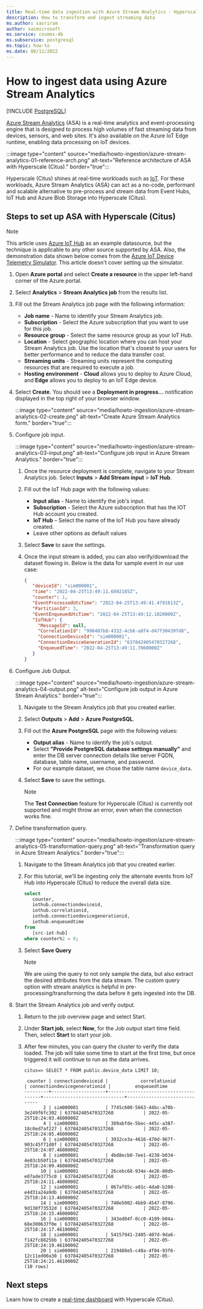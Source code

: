 ```yaml
---
title: Real-time data ingestion with Azure Stream Analytics - Hyperscale (Citus) - Azure DB for PostgreSQL
description: How to transform and ingest streaming data
ms.author: sasriram
author: saimicrosoft
ms.service: cosmos-db
ms.subservice: postgresql
ms.topic: how-to
ms.date: 08/11/2022
---
```


# How to ingest data using Azure Stream Analytics

[!INCLUDE [PostgreSQL](../includes/appliesto-postgresql.md)]

[Azure Stream Analytics](https://azure.microsoft.com/services/stream-analytics/#features)
(ASA) is a real-time analytics and event-processing engine that is designed to
process high volumes of fast streaming data from devices, sensors, and web
sites. It's also available on the Azure IoT Edge runtime, enabling data
processing on IoT devices.

:::image type="content" source="media/howto-ingestion/azure-stream-analytics-01-reference-arch.png" alt-text="Reference architecture of ASA with Hyperscale (Citus)." border="true":::

Hyperscale (Citus) shines at real-time workloads such as
[IoT](quickstart-build-scalable-apps-model-high-throughput.md). For these workloads,
Azure Stream Analytics (ASA) can act as a no-code, performant and scalable
alternative to pre-process and stream data from Event Hubs, IoT Hub and Azure
Blob Storage into Hyperscale (Citus).

## Steps to set up ASA with Hyperscale (Citus)

> [!NOTE]
>
> This article uses [Azure IoT Hub](../../iot-hub/iot-concepts-and-iot-hub.md)
> as an example datasource, but the technique is applicable to any other source
> supported by ASA. Also, the demonstration data shown below comes from the
> [Azure IoT Device Telemetry
> Simulator](https://github.com/Azure-Samples/Iot-Telemetry-Simulator). This
> article doesn't cover setting up the simulator.

1. Open **Azure portal** and select **Create a resource** in the upper left-hand corner of the Azure portal.
1. Select **Analytics** > **Stream Analytics job** from the results list.
1. Fill out the Stream Analytics job page with the following information:
   * **Job name** - Name to identify your Stream Analytics job.
   * **Subscription** - Select the Azure subscription that you want to use for this job.
   * **Resource group** - Select the same resource group as your IoT Hub.
   * **Location** - Select geographic location where you can host your Stream Analytics job. Use the location that's closest to your users for better performance and to reduce the data transfer cost.
   * **Streaming units** - Streaming units represent the computing resources that are required to execute a job.
   * **Hosting environment** - **Cloud** allows you to deploy to Azure Cloud, and **Edge** allows you to deploy to an IoT Edge device.
1. Select **Create**. You should see a **Deployment in progress...** notification displayed in the top right of your browser window.

   :::image type="content" source="media/howto-ingestion/azure-stream-analytics-02-create.png" alt-text="Create Azure Stream Analytics form." border="true":::

1. Configure job input.

   :::image type="content" source="media/howto-ingestion/azure-stream-analytics-03-input.png" alt-text="Configure job input in Azure Stream Analytics." border="true":::

   1. Once the resource deployment is complete, navigate to your Stream Analytics
      job. Select **Inputs** > **Add Stream input** > **IoT Hub**.

   1. Fill out the IoT Hub page with the following values:
      * **Input alias** - Name to identify the job's input.
      * **Subscription** - Select the Azure subscription that has the IOT Hub account you created.
      * **IoT Hub** – Select the name of the IoT Hub you have already created.
      * Leave other options as default values
   1. Select **Save** to save the settings.
   1. Once the input stream is added, you can also verify/download the dataset flowing in.
      Below is the data for sample event in our use case:

      ```json
      {
         "deviceId": "sim000001",
         "time": "2022-04-25T13:49:11.6892185Z",
         "counter": 1,
         "EventProcessedUtcTime": "2022-04-25T13:49:41.4791613Z",
         "PartitionId": 3,
         "EventEnqueuedUtcTime": "2022-04-25T13:49:12.1820000Z",
         "IoTHub": {
           "MessageId": null,
           "CorrelationId": "990407b8-4332-4cb6-a8f4-d47f304397d8",
           "ConnectionDeviceId": "sim000001",
           "ConnectionDeviceGenerationId": "637842405470327268",
           "EnqueuedTime": "2022-04-25T13:49:11.7060000Z"
         }
      }
      ```

1. Configure Job Output.

   :::image type="content" source="media/howto-ingestion/azure-stream-analytics-04-output.png" alt-text="Configure job output in Azure Stream Analytics." border="true":::

   1. Navigate to the Stream Analytics job that you created earlier.
   1. Select **Outputs** > **Add** > **Azure PostgreSQL**.
   1. Fill out the **Azure PostgreSQL** page with the following values:
      * **Output alias** - Name to identify the job's output.
      * Select **"Provide PostgreSQL database settings manually"** and enter the DB server connection details like server FQDN, database, table name, username, and password.
      * For our example dataset, we chose the table name `device_data`.
   1. Select **Save** to save the settings.

      > [!NOTE]
      > The **Test Connection** feature for Hyperscale (Citus) is currently not
      > supported and might throw an error, even when the connection works fine.

1. Define transformation query.

   :::image type="content" source="media/howto-ingestion/azure-stream-analytics-05-transformation-query.png" alt-text="Transformation query in Azure Stream Analytics." border="true":::

   1. Navigate to the Stream Analytics job that you created earlier.
   1. For this tutorial, we'll be ingesting only the alternate events from IoT Hub into Hyperscale (Citus) to reduce the overall data size.

      ```sql
      select
         counter,
         iothub.connectiondeviceid,
         iothub.correlationid,
         iothub.connectiondevicegenerationid,
         iothub.enqueuedtime
      from
         [src-iot-hub]
      where counter%2 = 0;
      ```

   1. Select **Save Query**

      > [!NOTE]
      > We are using the query to not only sample the data, but also extract the
      > desired attributes from the data stream. The custom query option with
      > stream analytics is helpful in pre-processing/transforming the data
      > before it gets ingested into the DB.

1. Start the Stream Analytics job and verify output.

   1. Return to the job overview page and select Start.
   1. Under **Start job**, select **Now**, for the Job output start time field. Then, select **Start** to start your job.
   1. After few minutes, you can query the cluster to verify the data loaded. The job will take some time to start at the first time, but once triggered it will continue to run as the data arrives.

      ```
      citus=> SELECT * FROM public.device_data LIMIT 10;

       counter | connectiondeviceid |            correlationid             | connectiondevicegenerationid |         enqueuedtime
      ---------+--------------------+--------------------------------------+------------------------------+------------------------------
             2 | sim000001          | 7745c600-5663-44bc-a70b-3e249f6fc302 | 637842405470327268           | 2022-05-25T18:24:03.4600000Z
             4 | sim000001          | 389abfde-5bec-445c-a387-18c0ed7af227 | 637842405470327268           | 2022-05-25T18:24:05.4600000Z
             6 | sim000001          | 3932ce3a-4616-470d-967f-903c45f71d0f | 637842405470327268           | 2022-05-25T18:24:07.4600000Z
             8 | sim000001          | 4bd8ecb0-7ee1-4238-b034-4e03cb50f11a | 637842405470327268           | 2022-05-25T18:24:09.4600000Z
            10 | sim000001          | 26cebc68-934e-4e26-80db-e07ade3775c0 | 637842405470327268           | 2022-05-25T18:24:11.4600000Z
            12 | sim000001          | 067af85c-a01c-4da0-b208-e4d31a24a9db | 637842405470327268           | 2022-05-25T18:24:13.4600000Z
            14 | sim000001          | 740e5002-4bb9-4547-8796-9d130f73532d | 637842405470327268           | 2022-05-25T18:24:15.4600000Z
            16 | sim000001          | 343ed04f-0cc0-4189-b04a-68e300637f0e | 637842405470327268           | 2022-05-25T18:24:17.4610000Z
            18 | sim000001          | 54157941-2405-407d-9da6-f142fc8825bb | 637842405470327268           | 2022-05-25T18:24:19.4610000Z
            20 | sim000001          | 219488e5-c48a-4f04-93f6-12c11ed00a30 | 637842405470327268           | 2022-05-25T18:24:21.4610000Z
      (10 rows)
      ```

## Next steps

Learn how to create a [real-time
dashboard](tutorial-design-database-realtime.md) with Hyperscale (Citus).
